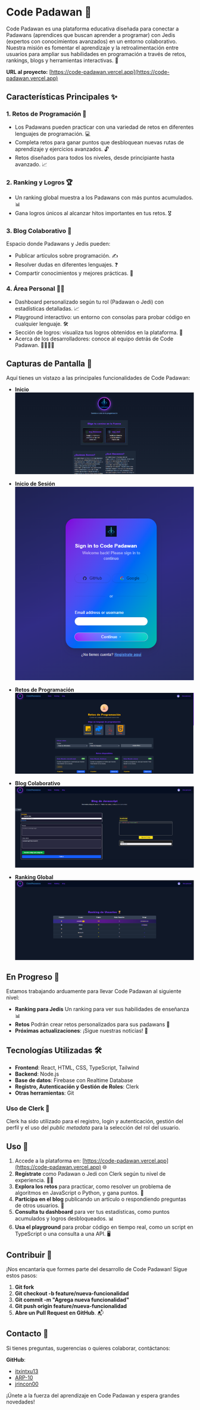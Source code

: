 # Code Padawan 🌟

Code Padawan es una plataforma educativa diseñada para conectar a Padawans (aprendices que buscan aprender a programar) con Jedis (expertos con conocimientos avanzados) en un entorno colaborativo. Nuestra misión es fomentar el aprendizaje y la retroalimentación entre usuarios para ampliar sus habilidades en programación a través de retos, rankings, blogs y herramientas interactivas. 🚀

**URL al proyecto:** [https://code-padawan.vercel.app](https://code-padawan.vercel.app)

## Características Principales ✨

### 1. Retos de Programación 🧩
- Los Padawans pueden practicar con una variedad de retos en diferentes lenguajes de programación. 💻
- Completa retos para ganar puntos que desbloquean nuevas rutas de aprendizaje y ejercicios avanzados. 🔓
- Retos diseñados para todos los niveles, desde principiante hasta avanzado. 📈

### 2. Ranking y Logros 🏆
- Un ranking global muestra a los Padawans con más puntos acumulados. 📊
- Gana logros únicos al alcanzar hitos importantes en tus retos. 🎖️

### 3. Blog Colaborativo 📝
Espacio donde Padawans y Jedis pueden:
- Publicar artículos sobre programación. ✍️
- Resolver dudas en diferentes lenguajes. ❓
- Compartir conocimientos y mejores prácticas. 🤝

### 4. Área Personal 🧑‍💻
- Dashboard personalizado según tu rol (Padawan o Jedi) con estadísticas detalladas. 📈
- Playground interactivo: un entorno con consolas para probar código en cualquier lenguaje. 🛠️
- Sección de logros: visualiza tus logros obtenidos en la plataforma. 🏅
- Acerca de los desarrolladores: conoce al equipo detrás de Code Padawan. 👨‍💻👩‍💻

## Capturas de Pantalla 📸

Aquí tienes un vistazo a las principales funcionalidades de Code Padawan:

- **Inicio**
  ![Inicio](public/readme/inicio.png)

- **Inicio de Sesión**
  ![Inicio de Sesión](public/readme/inicio_sesion.png)

- **Retos de Programación**
  ![Retos de Programación](public/readme/retos.png)

- **Blog Colaborativo**
  ![Blog Colaborativo](public/readme/blog.png)

- **Ranking Global**
  ![Ranking Global](public/readme/ranking.png)

## En Progreso 🚧
Estamos trabajando arduamente para llevar Code Padawan al siguiente nivel:
- **Ranking para Jedis** Un ranking para ver sus habilidades de enseñanza 📊
- **Retos** Podrán crear retos personalizados para sus padawans 🎯
- **Próximas actualizaciones**: ¡Sigue nuestras noticias! 🔔

## Tecnologías Utilizadas 🛠️
- **Frontend**: React, HTML, CSS, TypeScript, Tailwind
- **Backend**: Node.js
- **Base de datos**: Firebase con Realtime Database
- **Registro, Autenticación y Gestión de Roles**: Clerk 
- **Otras herramientas**: Git

### Uso de Clerk 🔐
Clerk ha sido utilizado para el registro, login y autenticación, gestión del perfil y el uso del *public metadata* para la selección del rol del usuario.

## Uso 🚀
1. Accede a la plataforma en: [https://code-padawan.vercel.app](https://code-padawan.vercel.app) 🌐
2. **Regístrate** como Padawan o Jedi con Clerk según tu nivel de experiencia. 🧑‍🎓
3. **Explora los retos** para practicar, como resolver un problema de algoritmos en JavaScript o Python, y gana puntos. 🧠
4. **Participa en el blog** publicando un artículo o respondiendo preguntas de otros usuarios. 💬
5. **Consulta tu dashboard** para ver tus estadísticas, como puntos acumulados y logros desbloqueados. 📊
6. **Usa el playground** para probar código en tiempo real, como un script en TypeScript o una consulta a una API. 🖥️

## Contribuir 🤝
¡Nos encantaría que formes parte del desarrollo de Code Padawan! Sigue estos pasos:
1. **Git fork**
2. **Git checkout -b feature/nueva-funcionalidad**
3. **Git commit -m "Agrega nueva funcionalidad"**
4. **Git push origin feature/nueva-funcionalidad**
5. **Abre un Pull Request en GitHub**. 📬

## Contacto 📩
Si tienes preguntas, sugerencias o quieres colaborar, contáctanos:

**GitHub**:
- [itxintxu13](https://github.com/itxintxu13)
- [ARP-10](https://github.com/ARP-10)
- [jrincon00](https://github.com/jrincon00)
  
¡Únete a la fuerza del aprendizaje en Code Padawan y espera grandes novedades!
